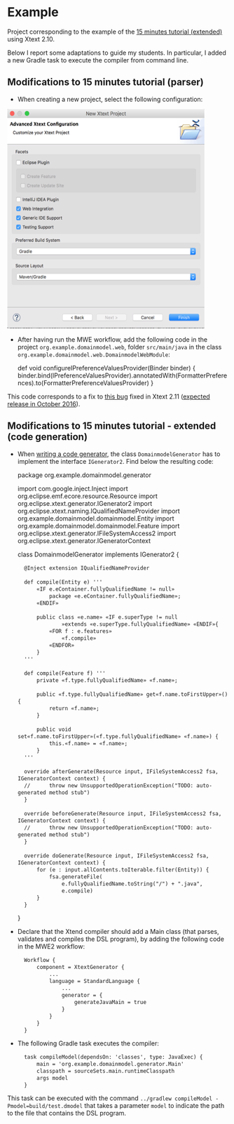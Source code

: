 <link rel='stylesheet' href='web/swiss.css'/>

# Example 

Project corresponding to the example of the [15 minutes tutorial (extended)](https://eclipse.org/Xtext/documentation/102_domainmodelwalkthrough.html) using Xtext 2.10. 

Below I report some adaptations to guide my students. In particular, I added a new Gradle task to execute the compiler from command line.

## Modifications to 15 minutes tutorial (parser)

* When creating a new project, select the following configuration: 

<img src="./web/configuration.png" width="450" height="500">

* After having run the MWE workflow, add the following code in the project `org.example.domainmodel.web`, folder `src/main/java` in the class `org.example.domainmodel.web.DomainmodelWebModule`:

	def void configureIPreferenceValuesProvider(Binder binder) {
		binder.bind(IPreferenceValuesProvider).annotatedWith(FormatterPreferences).to(FormatterPreferenceValuesProvider)
	}

This code corresponds to a fix to [this bug](https://bugs.eclipse.org/bugs/show_bug.cgi?id=495851) fixed in Xtext 2.11 ([expected release in October 2016](https://projects.eclipse.org/projects/modeling.tmf.xtext/releases/2.11.0)).

## Modifications to 15 minutes tutorial - extended (code generation)

* When [writing a code generator](https://eclipse.org/Xtext/documentation/103_domainmodelnextsteps.html), the class `DomainmodelGenerator` has to implement the interface `IGenerator2`. Find below the resulting code:

	package org.example.domainmodel.generator
	
	import com.google.inject.Inject
	import org.eclipse.emf.ecore.resource.Resource
	import org.eclipse.xtext.generator.IGenerator2
	import org.eclipse.xtext.naming.IQualifiedNameProvider
	import org.example.domainmodel.domainmodel.Entity
	import org.example.domainmodel.domainmodel.Feature
	import org.eclipse.xtext.generator.IFileSystemAccess2
	import org.eclipse.xtext.generator.IGeneratorContext
	
	class DomainmodelGenerator implements IGenerator2 {
	 
	    @Inject extension IQualifiedNameProvider
	 
	    def compile(Entity e) ''' 
	        «IF e.eContainer.fullyQualifiedName != null»
	            package «e.eContainer.fullyQualifiedName»;
	        «ENDIF»
	        
	        public class «e.name» «IF e.superType != null
	                »extends «e.superType.fullyQualifiedName» «ENDIF»{
	            «FOR f : e.features»
	                «f.compile»
	            «ENDFOR»
	        }
	    '''
	 
	    def compile(Feature f) '''
	        private «f.type.fullyQualifiedName» «f.name»;
	        
	        public «f.type.fullyQualifiedName» get«f.name.toFirstUpper»() {
	            return «f.name»;
	        }
	        
	        public void set«f.name.toFirstUpper»(«f.type.fullyQualifiedName» «f.name») {
	            this.«f.name» = «f.name»;
	        }
	    '''
					
		override afterGenerate(Resource input, IFileSystemAccess2 fsa, IGeneratorContext context) {
		//		throw new UnsupportedOperationException("TODO: auto-generated method stub")
		}
		
		override beforeGenerate(Resource input, IFileSystemAccess2 fsa, IGeneratorContext context) {
		//		throw new UnsupportedOperationException("TODO: auto-generated method stub")
		}
		
		override doGenerate(Resource input, IFileSystemAccess2 fsa, IGeneratorContext context) {
			for (e : input.allContents.toIterable.filter(Entity)) {
	            fsa.generateFile(
	                e.fullyQualifiedName.toString("/") + ".java",
	                e.compile)
	        }
		}
					
	}

* Declare that the Xtend compiler should add a Main class (that parses, validates and compiles the DSL program), by adding the following code in the MWE2 workflow:

		Workflow {
			component = XtextGenerator {
				...
				language = StandardLanguage {
					...
					generator = {
						generateJavaMain = true
					}
				}
			}
		}
	
* The following Gradle task executes the compiler:

		task compileModel(dependsOn: 'classes', type: JavaExec) {
			main = 'org.example.domainmodel.generator.Main'	
			classpath = sourceSets.main.runtimeClasspath
			args model
		}

This task can be executed with the command `../gradlew compileModel -Pmodel=build/test.dmodel` that takes a parameter `model` to indicate the path to the file that contains the DSL program.